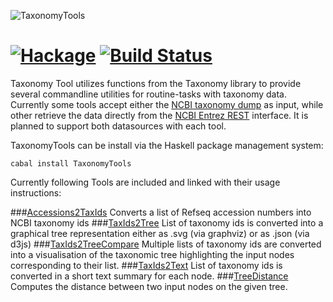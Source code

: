 ![TaxonomyTools](http://www.tbi.univie.ac.at/~egg/TaxonomyTools.png "TaxonomyTools")

[![Hackage](https://img.shields.io/hackage/v/TaxonomyTools.svg)](https://hackage.haskell.org/package/TaxonomyTools) [![Build Status](https://travis-ci.org/eggzilla/TaxonomyTools.svg)](https://travis-ci.org/eggzilla/TaxonomyTools)
=============

Taxonomy Tool utilizes functions from the Taxonomy library to provide
several commandline utilities for routine-tasks with taxonomy data.
Currently some tools accept either the [NCBI taxonomy dump]() as input,
while other retrieve the data directly from the [NCBI Entrez REST]() interface.
It is planned to support both datasources with each tool.

TaxonomyTools can be install via the Haskell package management system:

    cabal install TaxonomyTools

Currently following Tools are included and linked with their usage instructions:

###[Accessions2TaxIds](accessions2taxids.md)
Converts a list of Refseq accession numbers into NCBI taxonomy ids
###[TaxIds2Tree](taxids2tree.md)
List of taxonomy ids is converted into a graphical tree representation
either as .svg (via graphviz) or as .json (via d3js)
###[TaxIds2TreeCompare](taxids2treecompare.md)
Multiple lists of taxonomy ids are converted into a visualisation of the
taxonomic tree highlighting the input nodes corresponding to their list. 
###[TaxIds2Text](taxids2text.md)
List of taxonomy ids is converted in a short text summary for each node.
###[TreeDistance](taxis2distance.md)
Computes the distance between two input nodes on the given tree.

